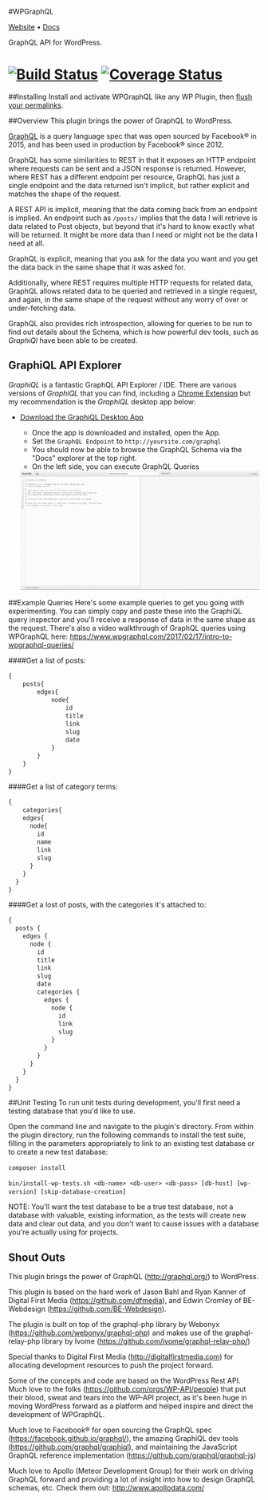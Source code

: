 #WPGraphQL 

<a href="https://www.wpgraphql.com" target="_blank">Website</a> • <a href="https://www.gitbook.com/book/wp-graphql/wp-graphql/" target="_blank">Docs</a>

GraphQL API for WordPress.

[![Build Status](https://travis-ci.org/wp-graphql/wp-graphql.svg?branch=master)](https://travis-ci.org/wp-graphql/wp-graphql) [![Coverage Status](https://coveralls.io/repos/github/wp-graphql/wp-graphql/badge.svg?branch=master)](https://coveralls.io/github/wp-graphql/wp-graphql?branch=master)
=============

##Installing
Install and activate WPGraphQL like any WP Plugin, then <a href="https://lmgtfy.com/?q=wordpress+flush+permalinks" target="_blank">flush your permalinks</a>.

##Overview
This plugin brings the power of GraphQL to WordPress.

<a href="https://graphql.org" target="_blank">GraphQL</a> is a query language spec that was open sourced by Facebook® in 
2015, and has been used in production by Facebook® since 2012.

GraphQL has some similarities to REST in that it exposes an HTTP endpoint where requests can be sent and a JSON response 
is returned. However, where REST has a different endpoint per resource, GraphQL has just a single endpoint and the
data returned isn't implicit, but rather explicit and matches the shape of the request. 

A REST API is implicit, meaning that the data coming back from an endpoint is implied. An endpoint such as `/posts/` 
implies that the data I will retrieve is data related to Post objects, but beyond that it's hard to know exactly what 
will be returned. It might be more data than I need or might not be the data I need at all. 

GraphQL is explicit, meaning that you ask for the data you want and you get the data back in the same shape that it was 
asked for.

Additionally, where REST requires multiple HTTP requests for related data, GraphQL allows related data to be queried and 
retrieved in a single request, and again, in the same shape of the request without any worry of over or under-fetching 
data.

GraphQL also provides rich introspection, allowing for queries to be run to find out details about the Schema, which is
how powerful dev tools, such as _GraphiQl_ have been able to be created.

## GraphiQL API Explorer
_GraphiQL_ is a fantastic GraphQL API Explorer / IDE. There are various versions of _GraphiQL_
that you can find, including a <a href="https://chrome.google.com/webstore/detail/chromeiql/fkkiamalmpiidkljmicmjfbieiclmeij?hl=en">Chrome Extension</a> but
my recommendation is the _GraphiQL_ desktop app below:

- <a href="https://github.com/skevy/graphiql-app">Download the GraphiQL Desktop App</a>
    - Once the app is downloaded and installed, open the App.
    - Set the `GraphQL Endpoint` to `http://yoursite.com/graphql`
    - You should now be able to browse the GraphQL Schema via the "Docs" explorer
    at the top right. 
    - On the left side, you can execute GraphQL Queries
    
    <img src="https://github.com/wp-graphql/wp-graphql/blob/master/img/graphql-docs.gif?raw=true" alt="GraphiQL API Explorer">

##Example Queries
Here's some example queries to get you going with experimenting. You can simply copy and paste these into the GraphiQL 
query inspector and you'll receive a response of data in the same shape as the request. There's also a video walkthrough 
of GraphQL queries using WPGraphQL here: 
<a href="https://www.wpgraphql.com/2017/02/17/intro-to-wpgraphql-queries/">https://www.wpgraphql.com/2017/02/17/intro-to-wpgraphql-queries/</a>

####Get a list of posts:
```
{
    posts{
        edges{
            node{
                id
                title
                link
                slug
                date
            }
        }
    }
}
```

####Get a list of category terms:
```
{
	categories{
    edges{
      node{
        id
        name
        link
        slug
      }
    }
  }
}
```

####Get a lost of posts, with the categories it's attached to:

```
{
  posts {
    edges {
      node {
        id
        title
        link
        slug
        date
        categories {
          edges {
            node {
              id
              link
              slug
            }
          }
        }
      }
    }
  }
}

```

##Unit Testing
To run unit tests during development, you'll first need a testing database that you'd like to use. 

Open the command line and navigate to the plugin's directory. From within the plugin directory, run the following 
commands to install the test suite, filling in the parameters appropriately to link to an existing test database or to
create a new test database:

`composer install`

`bin/install-wp-tests.sh <db-name> <db-user> <db-pass> [db-host] [wp-version] [skip-database-creation]`

NOTE: You'll want the test database to be a true test database, not a database with valuable, existing information, as 
the tests will create new data and clear out data, and you don't want to cause issues with a database you're actually 
using for projects.

## Shout Outs
This plugin brings the power of GraphQL (http://graphql.org/) to WordPress.

This plugin is based on the hard work of Jason Bahl and Ryan Kanner of Digital First Media (https://github.com/dfmedia),
and Edwin Cromley of BE-Webdesign (https://github.com/BE-Webdesign).

The plugin is built on top of the graphql-php library by Webonyx (https://github.com/webonyx/graphql-php) and makes use 
of the graphql-relay-php library by Ivome (https://github.com/ivome/graphql-relay-php/)

Special thanks to Digital First Media (http://digitalfirstmedia.com) for allocating development resources to push the 
project forward.

Some of the concepts and code are based on the WordPress Rest API. Much love to the folks (https://github.com/orgs/WP-API/people) 
that put their blood, sweat and tears into the WP-API project, as it's been huge in moving WordPress forward as a 
platform and helped inspire and direct the development of WPGraphQL.

Much love to Facebook® for open sourcing the GraphQL spec (https://facebook.github.io/graphql/), the amazing GraphiQL 
dev tools (https://github.com/graphql/graphiql), and maintaining the JavaScript GraphQL reference 
implementation (https://github.com/graphql/graphql-js)

Much love to Apollo (Meteor Development Group) for their work on driving GraphQL forward and providing a lot of insight 
into how to design GraphQL schemas, etc. Check them out: http://www.apollodata.com/
